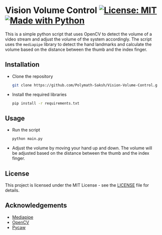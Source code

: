 # Vision Volume Control [![License: MIT][License-Badge]](LICENSE.md)  [![Made with Python][Python-Badge]](https://www.python.org/)

This is a simple python script that uses OpenCV to detect the volume of a video stream and adjust the volume of the system accordingly. The script uses the `mediapipe` library to detect the hand landmarks and calculate the volume based on the distance between the thumb and the index finger.

## Installation

- Clone the repository

    ```bash
    git clone https://github.com/Polymath-Saksh/Vision-Volume-Control.git
    ```

- Install the required libraries

    ```bash
    pip install -r requirements.txt
    ```

## Usage

- Run the script

    ```bash
    python main.py
    ```

- Adjust the volume by moving your hand up and down. The volume will be adjusted based on the distance between the thumb and the index finger.

## License

This project is licensed under the MIT License - see the [LICENSE](LICENSE) file for details.

## Acknowledgements

- [Mediapipe](https://google.github.io/mediapipe/)
- [OpenCV](https://opencv.org/)
- [Pycaw](https://github.com/AndreMiras/pycaw)

[License-Badge]: https://img.shields.io/badge/License-MIT-blue.svg

[Python-Badge]: https://img.shields.io/badge/Python-3776AB?logo=python&logoColor=fff
